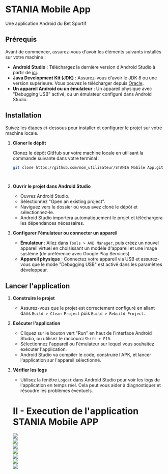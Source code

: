 
# STANIA Mobile App

Une application Android du Bet Sportif

## Prérequis

Avant de commencer, assurez-vous d'avoir les éléments suivants installés sur votre machine :

- **Android Studio** : Téléchargez la dernière version d'Android Studio à partir de [ici](https://developer.android.com/studio).
- **Java Development Kit (JDK)** : Assurez-vous d'avoir le JDK 8 ou une version supérieure. Vous pouvez le télécharger depuis [Oracle](https://www.oracle.com/java/technologies/javase-jdk11-downloads.html).
- **Un appareil Android ou un émulateur** : Un appareil physique avec "Debugging USB" activé, ou un émulateur configuré dans Android Studio.

## Installation

Suivez les étapes ci-dessous pour installer et configurer le projet sur votre machine locale.

1. **Cloner le dépôt**

   Clonez le dépôt GitHub sur votre machine locale en utilisant la commande suivante dans votre terminal :

   ```bash
   git clone https://github.com/nom_utilisateur/STANIA Mobile App.git

 
2. **Ouvrir le projet dans Android Studio**

   - Ouvrez Android Studio.
   - Sélectionnez "Open an existing project".
   - Naviguez vers le dossier où vous avez cloné le dépôt et sélectionnez-le.
   - Android Studio importera automatiquement le projet et téléchargera les dépendances nécessaires.

3. **Configurer l'émulateur ou connecter un appareil**

   - **Émulateur** : Allez dans `Tools > AVD Manager`, puis créez un nouvel appareil virtuel en choisissant un modèle d'appareil et une image système (de préférence avec Google Play Services).
   - **Appareil physique** : Connectez votre appareil via USB et assurez-vous que le mode "Debugging USB" est activé dans les paramètres développeur.

## Lancer l'application

1. **Construire le projet**

   - Assurez-vous que le projet est correctement configuré en allant dans `Build > Clean Project` puis `Build > Rebuild Project`.

2. **Exécuter l'application**

   - Cliquez sur le bouton vert "Run" en haut de l'interface Android Studio, ou utilisez le raccourci `Shift + F10`.
   - Sélectionnez l'appareil ou l'émulateur sur lequel vous souhaitez exécuter l'application.
   - Android Studio va compiler le code, construire l'APK, et lancer l'application sur l'appareil sélectionné.

3. **Vérifier les logs**

   - Utilisez la fenêtre `Logcat` dans Android Studio pour voir les logs de l'application en temps réel. Cela peut vous aider à diagnostiquer et résoudre les problèmes éventuels.
  
   # II - Execution de l'application STANIA Mobile APP

   <img src="captures3/c6.jpg">
   <br>
    <img src="captures3/c2.jpg">
    <br>
     <img src="captures3/c3.jpg">
     <br>
      <img src="captures3/c4.jpg">
      <br>
       <img src="captures3/c5.jpg">
       <br>
        <img src="captures3/c1.jpg">
        <br>
         <img src="captures3/c7.jpg">
